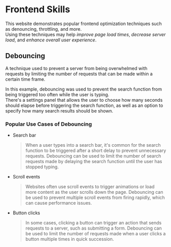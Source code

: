 # Frontend Skills

This website demonstrates popular frontend optimization techniques such as denouncing, throttling, and more.  
Using these techniques may help *improve page load times*, *decrease server load*, and *enhance overall user experience*.  

## Debouncing
A technique used to prevent a server from being overwhelmed with requests by limiting the number of requests that can be made within a certain time frame.  

In this example, debouncing was used to prevent the search function from being triggered too often while the user is typing.  
There's a settings panel that allows the user to choose how many seconds should elapse before triggering the search function, as well as an option to specify how many search results should be shown.

### Popular Use Cases of Debouncing
- Search bar  
    > When a user types into a search bar, it's common for the search function to be triggered after a short delay to prevent unnecessary requests. Debouncing can be used to limit the number of search requests made by delaying the search function until the user has stopped typing.

- Scroll events  
    > Websites often use scroll events to trigger animations or load more content as the user scrolls down the page. Debouncing can be used to prevent multiple scroll events from firing rapidly, which can cause performance issues.

- Button clicks  
    > In some cases, clicking a button can trigger an action that sends requests to a server, such as submitting a form. Debouncing can be used to limit the number of requests made when a user clicks a button multiple times in quick succession.